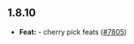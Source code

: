 ## 1.8.10

* **Feat:**  - cherry pick feats ([#7805](https://github.com/AzzappApp/azzapp/pull/7805))
